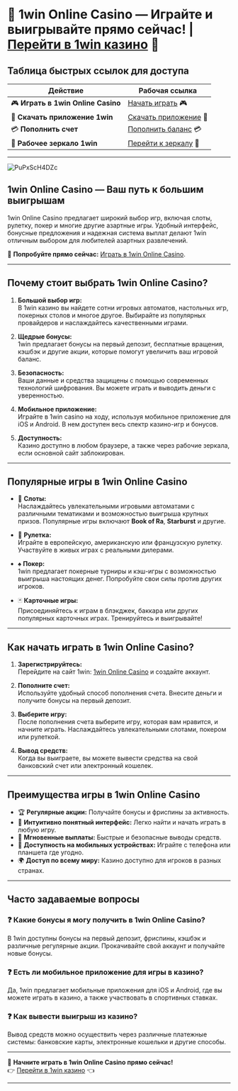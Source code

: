 # 🎰 1win Online Casino — Играйте и выигрывайте прямо сейчас! | [Перейти в 1win казино](https://brandplay.link/6F5VqbyZ) 🎰

## Таблица быстрых ссылок для доступа

| **Действие**                        | **Рабочая ссылка**                   |
|-------------------------------------|--------------------------------------|
| 🎮 **Играть в 1win Online Casino**   | [Начать играть](https://brandplay.link/6F5VqbyZ) 🎮 |
| 📲 **Скачать приложение 1win**       | [Скачать приложение](https://brandplay.link/6F5VqbyZ) 📲 |
| 💳 **Пополнить счет**                | [Пополнить баланс](https://brandplay.link/6F5VqbyZ) 💳 |
| 🔗 **Рабочее зеркало 1win**          | [Перейти к зеркалу](https://brandplay.link/6F5VqbyZ) 🔗 |

---
![PuPxScH4DZc](https://github.com/user-attachments/assets/0ce6e5a7-f389-45dc-bc03-73bf6d0c54e1)

## 1win Online Casino — Ваш путь к большим выигрышам

1win Online Casino предлагает широкий выбор игр, включая слоты, рулетку, покер и многие другие азартные игры. Удобный интерфейс, бонусные предложения и надежная система выплат делают 1win отличным выбором для любителей азартных развлечений.

🎰 **Попробуйте прямо сейчас:** [Играть в 1win Online Casino](https://brandplay.link/6F5VqbyZ).

---

## Почему стоит выбрать 1win Online Casino?

1. **Большой выбор игр:**  
   В 1win казино вы найдете сотни игровых автоматов, настольных игр, покерных столов и многое другое. Выбирайте из популярных провайдеров и наслаждайтесь качественными играми.

2. **Щедрые бонусы:**  
   1win предлагает бонусы на первый депозит, бесплатные вращения, кэшбэк и другие акции, которые помогут увеличить ваш игровой баланс.

3. **Безопасность:**  
   Ваши данные и средства защищены с помощью современных технологий шифрования. Вы можете играть и выводить деньги с уверенностью.

4. **Мобильное приложение:**  
   Играйте в 1win casino на ходу, используя мобильное приложение для iOS и Android. В нем доступен весь спектр казино-игр и бонусов.

5. **Доступность:**  
   Казино доступно в любом браузере, а также через рабочие зеркала, если основной сайт заблокирован.

---

## Популярные игры в 1win Online Casino

- 🎰 **Слоты:**  
  Наслаждайтесь увлекательными игровыми автоматами с различными тематиками и возможностью выигрыша крупных призов. Популярные игры включают **Book of Ra**, **Starburst** и другие.

- 🎲 **Рулетка:**  
  Играйте в европейскую, американскую или французскую рулетку. Участвуйте в живых играх с реальными дилерами.

- ♠️ **Покер:**  
  1win предлагает покерные турниры и кэш-игры с возможностью выигрыша настоящих денег. Попробуйте свои силы против других игроков.

- 🃏 **Карточные игры:**  
  Присоединяйтесь к играм в блэкджек, баккара или других популярных карточных играх. Тренируйтесь и выигрывайте!

---

## Как начать играть в 1win Online Casino?

1. **Зарегистрируйтесь:**  
   Перейдите на сайт 1win: [1win Online Casino](https://brandplay.link/6F5VqbyZ) и создайте аккаунт.

2. **Пополните счет:**  
   Используйте удобный способ пополнения счета. Внесите деньги и получите бонусы на первый депозит.

3. **Выберите игру:**  
   После пополнения счета выберите игру, которая вам нравится, и начните играть. Наслаждайтесь увлекательными слотами, покером или рулеткой.

4. **Вывод средств:**  
   Когда вы выиграете, вы можете вывести средства на свой банковский счет или электронный кошелек.

---

## Преимущества игры в 1win Online Casino

- 🏆 **Регулярные акции:** Получайте бонусы и фриспины за активность.
- 🎯 **Интуитивно понятный интерфейс:** Легко найти и начать играть в любую игру.
- 💸 **Мгновенные выплаты:** Быстрые и безопасные выводы средств.
- 📲 **Доступность на мобильных устройствах:** Играйте с телефона или планшета где угодно.
- 🌍 **Доступ по всему миру:** Казино доступно для игроков в разных странах.

---

## Часто задаваемые вопросы

### ❓ Какие бонусы я могу получить в 1win Online Casino?  
В 1win доступны бонусы на первый депозит, фриспины, кэшбэк и различные регулярные акции. Прокачивайте свой аккаунт и получайте новые бонусы.

### ❓ Есть ли мобильное приложение для игры в казино?  
Да, 1win предлагает мобильные приложения для iOS и Android, где вы можете играть в казино, а также участвовать в спортивных ставках.

### ❓ Как вывести выигрыш из казино?  
Вывод средств можно осуществить через различные платежные системы: банковские карты, электронные кошельки и другие способы.

---

🔽 **Начните играть в 1win Online Casino прямо сейчас!**  
👉 [Перейти в 1win казино](https://brandplay.link/6F5VqbyZ) 👈

---

